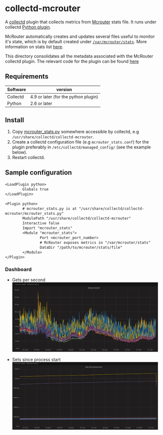 # collectd-mcrouter
A [collectd](http://collectd.org/) plugin that collects metrics from [Mcrouter](https://github.com/facebook/mcrouter) stats file. 
It runs under collectd [Python plugin](http://collectd.org/documentation/manpages/collectd-python.5.shtml).

McRouter automatically creates and updates several files useful to monitor it's state, which is by default created under [`/var/mcrouter/stats`](https://github.com/facebook/mcrouter/wiki/Stats-files).
More information on stats list [here](https://github.com/facebook/mcrouter/wiki/Stats-list).

This directory consolidates all the metadata associated with the McRouter collectd plugin. 
The relevant code for the plugin can be found [here](https://github.com/Radha13/collectd-mcrouter)

## Requirements
|Software | version|
|---------|---------|
|Collectd | 4.9 or later (for the python plugin)|
|Python   | 2.6 or later |


## Install

1. Copy [mcrouter_stats.py](https://github.com/Radha13/collectd-mcrouter/blob/master/mcrouter_stats.py) somewhere accessible by collectd, e.g `/usr/share/collectd/collectd-mcrouter`.
1. Create a collectd configuration file (e.g `mcrouter_stats.conf`) for the plugin preferably in `/etc/collectd/managed_config/` (see the example below).
1. Restart collectd.

## Sample configuration

```
<LoadPlugin python>
        Globals true
</LoadPlugin>

<Plugin python>
        # mcrouter_stats.py is at "/usr/share/collectd/collectd-mcrouter/mcrouter_stats.py"
        ModulePath "/usr/share/collectd/collectd-mcrouter"
        Interactive false
        Import "mcrouter_stats"
        <Module "mcrouter_stats">
                Port <mcrouter_port_number>
                # McRouter exposes metrics in "/var/mcrouter/stats"
                DataDir "/path/to/mcrouter/stats/file"
        </Module>
</Plugin>
```
### Dashboard
* Gets per second
![gets per second](dashboard/gets_per_second.png)

* Sets since process start
![sets since start](dashboard/sets_since_start.png)
